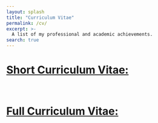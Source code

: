 ```yaml
---
layout: splash
title: "Curriculum Vitae"
permalink: /cv/
excerpt: >-
  A list of my professional and academic achievements.
search: true
---
```


# [Short Curriculum Vitae:](https://github.com/KyleBryenton/KyleBryenton.github.io/blob/main/assets/KyleBryenton_ShortCV.pdf)
<object data="../assets/KyleBryenton_ShortCV.pdf" width="1000" height="1000" type='application/pdf'></object>

&nbsp;  

# [Full Curriculum Vitae:](https://github.com/KyleBryenton/KyleBryenton.github.io/blob/main/assets/KyleBryenton_FullCV.pdf)
<object data="../assets/KyleBryenton_FullCV.pdf" width="1000" height="1000" type='application/pdf'></object>


